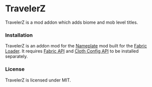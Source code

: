 # TravelerZ
TravelerZ is a mod addon which adds biome and mob level titles.

### Installation
TravelerZ is an addon mod for the [Nameplate](https://www.curseforge.com/minecraft/mc-mods/nameplate) mod built for the [Fabric Loader](https://fabricmc.net/). It requires [Fabric API](https://www.curseforge.com/minecraft/mc-mods/fabric-api) and [Cloth Config API](https://www.curseforge.com/minecraft/mc-mods/cloth-config) to be installed separately.

### License
TravelerZ is licensed under MIT.
